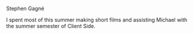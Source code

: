 Stephen Gagné

I spent most of this summer making short films and assisting Michael with the summer semester of Client Side.